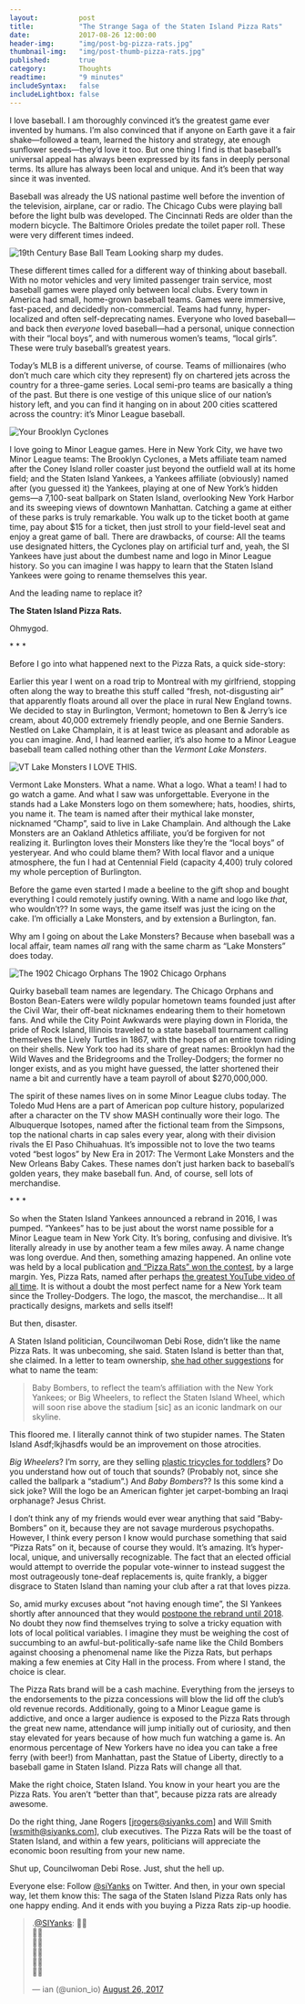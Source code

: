 ```yaml
---
layout:          post
title:           "The Strange Saga of the Staten Island Pizza Rats"
date:            2017-08-26 12:00:00
header-img:      "img/post-bg-pizza-rats.jpg"
thumbnail-img:   "img/post-thumb-pizza-rats.jpg"
published:       true
category:        Thoughts
readtime:        "9 minutes"
includeSyntax:   false
includeLightbox: false
---
```


<span class='illuminated-letter'>I</span> love baseball. I am thoroughly convinced it’s the greatest game ever invented by humans. I’m also convinced that if anyone on Earth gave it a fair shake—followed a team, learned the history and strategy, ate enough sunflower seeds—they’d love it too. But one thing I find is that baseball’s universal appeal has always been expressed by its fans in deeply personal terms. Its allure has always been local and unique. And it’s been that way since it was invented.

Baseball was already the US national pastime well before the invention of the television, airplane, car or radio. The Chicago Cubs were playing ball before the light bulb was developed. The Cincinnati Reds are older than the modern bicycle. The Baltimore Orioles predate the toilet paper roll. These were very different times indeed.

<img src="https://union.io/images/repo/20170826-00--b8e1df.png" alt="19th Century Base Ball Team" class="full">
<span class="caption text-muted">Looking sharp my dudes.</span>

These different times called for a different way of thinking about baseball. With no motor vehicles and very limited passenger train service, most baseball games were played only between local clubs. Every town in America had small, home-grown baseball teams. Games were immersive, fast-paced, and decidedly non-commercial. Teams had funny, hyper-localized and often self-deprecating names. Everyone who loved baseball—and back then _everyone_ loved baseball—had a personal, unique connection with their “local boys”, and with numerous women’s teams, “local girls”. These were truly baseball’s greatest years.

Today’s MLB is a different universe, of course. Teams of millionaires (who don’t much care which city they represent) fly on chartered jets across the country for a three-game series. Local semi-pro teams are basically a thing of the past. But there is one vestige of this unique slice of our nation’s history left, and you can find it hanging on in about 200 cities scattered across the country: it’s Minor League baseball.

<img src="https://union.io/images/repo/20170826-01--4b1257.png" alt="Your Brooklyn Cyclones" class="full">

I love going to Minor League games. Here in New York City, we have two Minor League teams: The Brooklyn Cyclones, a Mets affiliate team named after the Coney Island roller coaster just beyond the outfield wall at its home field; and the Staten Island Yankees, a Yankees affiliate (obviously) named after (you guessed it) the Yankees, playing at one of New York’s hidden gems—a 7,100-seat ballpark on Staten Island, overlooking New York Harbor and its sweeping views of downtown Manhattan. Catching a game at either of these parks is truly remarkable. You walk up to the ticket booth at game time, pay about $15 for a ticket, then just stroll to your field-level seat and enjoy a great game of ball. There are drawbacks, of course: All the teams use designated hitters, the Cyclones play on artificial turf and, yeah, the SI Yankees have just about the dumbest name and logo in Minor League history. So you can imagine I was happy to learn that the Staten Island Yankees were going to rename themselves this year.

And the leading name to replace it?

**The Staten Island Pizza Rats.**

Ohmygod.

<div class='asterisk-spacer'> * * * </div>

Before I go into what happened next to the Pizza Rats, a quick side-story:

Earlier this year I went on a road trip to Montreal with my girlfriend, stopping often along the way to breathe this stuff called “fresh, not-disgusting air” that apparently floats around all over the place in rural New England towns. We decided to stay in Burlington, Vermont; hometown to Ben & Jerry’s ice cream, about 40,000 extremely friendly people, and one Bernie Sanders. Nestled on Lake Champlain, it is at least twice as pleasant and adorable as you can imagine. And, I had learned earlier, it’s also home to a Minor League baseball team called nothing other than the _Vermont Lake Monsters_.

<img src="https://union.io/images/repo/20170826-02--2b965a.jpg" alt="VT Lake Monsters" class="full">
<span class="caption text-muted">I LOVE THIS.</span>

Vermont Lake Monsters. What a name. What a logo. What a team! I had to go watch a game. And what I saw was unforgettable. Everyone in the stands had a Lake Monsters logo on them somewhere; hats, hoodies, shirts, you name it. The team is named after their mythical lake monster, nicknamed “Champ”, said to live in Lake Champlain. And although the Lake Monsters are an Oakland Athletics affiliate, you’d be forgiven for not realizing it. Burlington loves their Monsters like they’re the “local boys” of yesteryear. And who could blame them? With local flavor and a unique atmosphere, the fun I had at Centennial Field (capacity 4,400) truly colored my whole perception of Burlington.

Before the game even started I made a beeline to the gift shop and bought everything I could remotely justify owning. With a name and logo like _that_, who wouldn’t?? In some ways, the game itself was just the icing on the cake. I’m officially a Lake Monsters, and by extension a Burlington, fan.

Why am I going on about the Lake Monsters? Because when baseball was a local affair, team names _all_ rang with the same charm as “Lake Monsters” does today.

<img src="https://union.io/images/repo/20170826-04--137179.png" alt="The 1902 Chicago Orphans" class="full">
<span class="caption text-muted">The 1902 Chicago Orphans</span>

Quirky baseball team names are legendary. The Chicago Orphans and Boston Bean-Eaters were wildly popular hometown teams founded just after the Civil War, their off-beat nicknames endearing them to their hometown fans. And while the City Point Awkwards were playing down in Florida, the pride of Rock Island, Illinois traveled to a state baseball tournament calling themselves the Lively Turtles in 1867, with the hopes of an entire town riding on their shells. New York too had its share of great names: Brooklyn had the Wild Waves and the Bridegrooms and the Trolley-Dodgers; the former no longer exists, and as you might have guessed, the latter shortened their name a bit and currently have a team payroll of about $270,000,000.

The spirit of these names lives on in some Minor League clubs today. The Toledo Mud Hens are a part of American pop culture history, popularized after a character on the TV show MASH continually wore their logo. The Albuquerque Isotopes, named after the fictional team from the Simpsons, top the national charts in cap sales every year, along with their division rivals the El Paso Chihuahuas. It’s impossible not to love the two teams voted “best logos” by New Era in 2017: The Vermont Lake Monsters and the New Orleans Baby Cakes. These names don’t just harken back to baseball’s golden years, they make baseball fun. And, of course, sell lots of merchandise.

<div class='asterisk-spacer'> * * * </div>

So when the Staten Island Yankees announced a rebrand in 2016, I was pumped. “Yankees” has to be just about the worst name possible for a Minor League team in New York City. It’s boring, confusing and divisive. It’s literally already in use by another team a few miles away. A name change was long overdue. And then, something amazing happened. An online vote was held by a local publication <a href='https://www.dnainfo.com/new-york/20160914/st-george/readers-want-pizza-rats-as-staten-island-yankees-new-name' target='blank'> and “Pizza Rats” won the contest</a>, by a large margin. Yes, Pizza Rats, named after perhaps <a href='https://www.youtube.com/watch?v=UPXUG8q4jKU' target='blank'>the greatest YouTube video of all time</a>. It is without a doubt the most perfect name for a New York team since the Trolley-Dodgers. The logo, the mascot, the merchandise... It all practically designs, markets and sells itself!

But then, disaster.

A Staten Island politician, Councilwoman Debi Rose, didn’t like the name Pizza Rats. It was unbecoming, she said. Staten Island is better than that, she claimed. In a letter to team ownership, <a href='http://www.debirose.nyc/single-post/2016/09/12/Letter-to-SI-Yankees-regarding-their-renaming' target='blank'>she had other suggestions</a> for what to name the team:

<blockquote>Baby Bombers, to reflect the team’s affiliation with the New York Yankees; or Big Wheelers, to reflect the Staten Island Wheel, which will soon rise above the stadium [sic] as an iconic landmark on our skyline.</blockquote>

This floored me. I literally cannot think of two stupider names. The Staten Island Asdf;lkjhasdfs would be an improvement on those atrocities.

_Big Wheelers_? I’m sorry, are they selling <a href='https://images-na.ssl-images-amazon.com/images/I/51uSZkZcKfL.jpg' target='blank'>plastic tricycles for toddlers</a>? Do you understand how out of touch that sounds? (Probably not, since she called the ballpark a “stadium”.) And _Baby Bombers_?? Is this some kind a sick joke? Will the logo be an American fighter jet carpet-bombing an Iraqi orphanage? Jesus Christ.

I don’t think any of my friends would ever wear anything that said “Baby-Bombers” on it, because they are not savage murderous psychopaths. However, I think every person I know would purchase something that said “Pizza Rats” on it, because of course they would. It’s amazing. It’s hyper-local, unique, and universally recognizable. The fact that an elected official would attempt to override the popular vote-winner to instead suggest the most outrageously tone-deaf replacements is, quite frankly, a bigger disgrace to Staten Island than naming your club after a rat that loves pizza.

So, amid murky excuses about “not having enough time”, the SI Yankees shortly after announced that they would <a href='http://nypost.com/2016/12/19/no-pizza-rats-yet-staten-island-yankees-postpone-name-change/' target='blank'> postpone the rebrand until 2018</a>. No doubt they now find themselves trying to solve a tricky equation with lots of local political variables. I imagine they must be weighing the cost of succumbing to an awful-but-politically-safe name like the Child Bombers against choosing a phenomenal name like the Pizza Rats, but perhaps making a few enemies at City Hall in the process. From where I stand, the choice is clear.

The Pizza Rats brand will be a cash machine. Everything from the jerseys to the endorsements to the pizza concessions will blow the lid off the club’s old revenue records. Additionally, going to a Minor League game is addictive, and once a larger audience is exposed to the Pizza Rats through the great new name, attendance will jump initially out of curiosity, and then stay elevated for years because of how much fun watching a game is. An enormous percentage of New Yorkers have no idea you can take a free ferry (with beer!) from Manhattan, past the Statue of Liberty, directly to a baseball game in Staten Island. Pizza Rats will change all that.

Make the right choice, Staten Island. You know in your heart you are the Pizza Rats. You aren’t “better than that”, because pizza rats are already awesome.

Do the right thing, Jane Rogers [jrogers@siyanks.com] and Will Smith [wsmith@siyanks.com], club executives. The Pizza Rats will be the toast of Staten Island, and within a few years, politicians will appreciate the economic boon resulting from your new name.

Shut up, Councilwoman Debi Rose. Just, shut the hell up.

Everyone else: Follow <a href='https://twitter.com/siyanks' target='blank'>@siYanks</a> on Twitter. And then, in your own special way, let them know this: The saga of the Staten Island Pizza Rats only has one happy ending. And it ends with you buying a Pizza Rats zip-up hoodie.

<blockquote class="twitter-tweet  center" data-lang="en"><p lang="und" dir="ltr">.<a href="https://twitter.com/SIYanks">@SIYanks</a>: 🍕🐀<br>🍕🐀<br>🍕🐀<br>🍕🐀<br>🍕🐀<br>🍕🐀</p>&mdash; ian (@union_io) <a href="https://twitter.com/union_io/status/901471012604313600">August 26, 2017</a></blockquote>
<script async src="//platform.twitter.com/widgets.js" charset="utf-8"></script>
